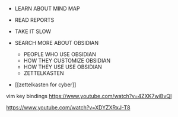 - LEARN ABOUT MIND MAP
- READ REPORTS
- TAKE IT SLOW
- SEARCH MORE ABOUT OBSIDIAN
	- PEOPLE WHO USE OBSIDIAN
	- HOW THEY CUSTOMIZE OBSIDIAN
	- HOW THEY USE USE OBSIDIAN
	- ZETTELKASTEN

- [[zettelkasten for cyber]]

vim key bindings
https://www.youtube.com/watch?v=4ZXK7wiBvQI

https://www.youtube.com/watch?v=XDYZXRxJ-T8
